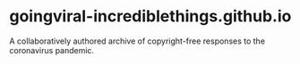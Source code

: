 # goingviral-incrediblethings.github.io

A collaboratively authored archive of copyright-free responses to the coronavirus pandemic.
